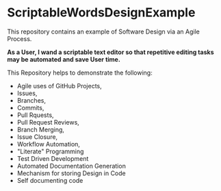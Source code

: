 # ScriptableWordsDesignExample
This repository contains an example of Software Design via an Agile Process.

__As a User, I wand a scriptable text editor so that repetitive editing tasks may be automated and save User time.__

This Repository helps to demonstrate the following:

- Agile uses of GitHub Projects, 
- Issues, 
- Branches, 
- Commits, 
- Pull Rquests, 
- Pull Request Reviews, 
- Branch Merging, 
- Issue Closure, 
- Workflow Automation,
- "Literate" Programming
- Test Driven Development
- Automated Documentation Generation
- Mechanism for storing Design in Code
- Self documenting code
  
